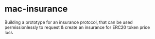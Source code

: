 # mac-insurance
Building a prototype for an insurance protocol, that can be used permissionlessly to request &amp; create an insurance for ERC20 token price loss
